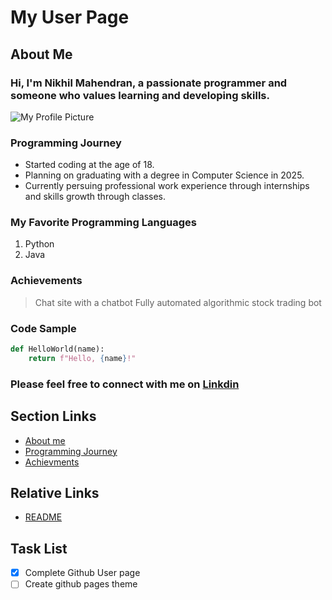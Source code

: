# My User Page

## About Me

### Hi, I'm Nikhil Mahendran, a passionate programmer and someone who values learning and developing skills.

![My Profile Picture](profile_picture.avif)

### Programming Journey

- Started coding at the age of 18.
- Planning on graduating with a degree in Computer Science in 2025.
- Currently persuing professional work experience through internships and skills growth through classes.

### My Favorite Programming Languages

1. Python
2. Java

### Achievements

  > Chat site with a chatbot
  > Fully automated algorithmic stock trading bot

### Code Sample

```python
def HelloWorld(name):
    return f"Hello, {name}!"
```
### Please feel free to connect with me on [Linkdin](https://www.linkedin.com/in/nikhil-mahendran-7a12a828a/)

## Section Links
- [About me](#about-me)
- [Programming Journey](#programming-journey)
- [Achievments](#achievements)

## Relative Links
- [README](README.md)

## Task List
- [x] Complete Github User page
- [ ] Create github pages theme
